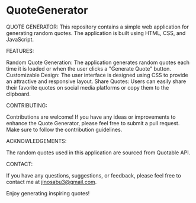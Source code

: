 # QuoteGenerator
QUOTE GENERATOR:
This repository contains a simple web application for generating random quotes. The application is built using HTML, CSS, and JavaScript.

FEATURES:

Random Quote Generation: The application generates random quotes each time it is loaded or when the user clicks a "Generate Quote" button.
Customizable Design: The user interface is designed using CSS to provide an attractive and responsive layout.
Share Quotes: Users can easily share their favorite quotes on social media platforms or copy them to the clipboard.

CONTRIBUTING:

Contributions are welcome! If you have any ideas or improvements to enhance the Quote Generator, please feel free to submit a pull request. Make sure to follow the contribution guidelines.

ACKNOWLEDGEMENTS:

The random quotes used in this application are sourced from Quotable API.

CONTACT:

If you have any questions, suggestions, or feedback, please feel free to contact me at jinosabu3@gmail.com.

Enjoy generating inspiring quotes!
